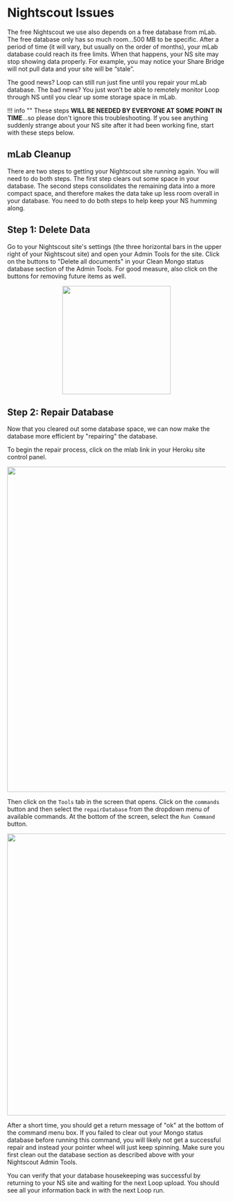 # Nightscout Issues

The free Nightscout we use also depends on a free database from mLab.  The free database only has so much room...500 MB to be specific.  After a period of time (it will vary, but usually on the order of months), your mLab database could reach its free limits.  When that happens, your NS site may stop showing data properly.  For example, you may notice your Share Bridge will not pull data and your site will be “stale”.

The good news?  Loop can still run just fine until you repair your mLab database.  The bad news?  You just won’t be able to remotely monitor Loop through NS until you clear up some storage space in mLab.

!!! info ""
    These steps **WILL BE NEEDED BY EVERYONE AT SOME POINT IN TIME**...so please don't ignore this troubleshooting. If you see anything suddenly strange about your NS site after it had been working fine, start with these steps below. 

## mLab Cleanup

There are two steps to getting your Nightscout site running again. You will need to do both steps.  The first step clears out some space in your database.  The second steps consolidates the remaining data into a more compact space, and therefore makes the data take up less room overall in your database. You need to do both steps to help keep your NS humming along.

## Step 1: Delete Data

Go to your Nightscout site's settings (the three horizontal bars in the upper right of your Nightscout site) and open your Admin Tools for the site.  Click on the buttons to "Delete all documents" in your Clean Mongo status database section of the Admin Tools.  For good measure, also click on the buttons for removing future items as well.  

<p align="center">
<img src="../img/ns_clean.jpeg" width="250">
</p> 

## Step 2: Repair Database

Now that you cleared out some database space, we can now make the database more efficient by "repairing" the database.

To begin the repair process, click on the mlab link in your Heroku site control panel.

<p align="center">
<img src="../img/mlab_link.jpg" width="750">
</p> 

Then click on the `Tools` tab in the screen that opens.  Click on the `commands` button and then select the `repairDatabase` from the dropdown menu of available commands.  At the bottom of the screen, select the `Run Command` button. 

<p align="center">
<img src="../img/mlab_compact2.png" width="650">
</p> 

After a short time, you should get a return message of "ok" at the bottom of the command menu box.  If you failed to clear out your Mongo status database before running this command, you will likely not get a successful repair and instead your pointer wheel will just keep spinning.  Make sure you first clean out the database section as described above with your Nightscout Admin Tools.

You can verify that your database housekeeping was successful by returning to your NS site and waiting for the next Loop upload.  You should see all your information back in with the next Loop run.

